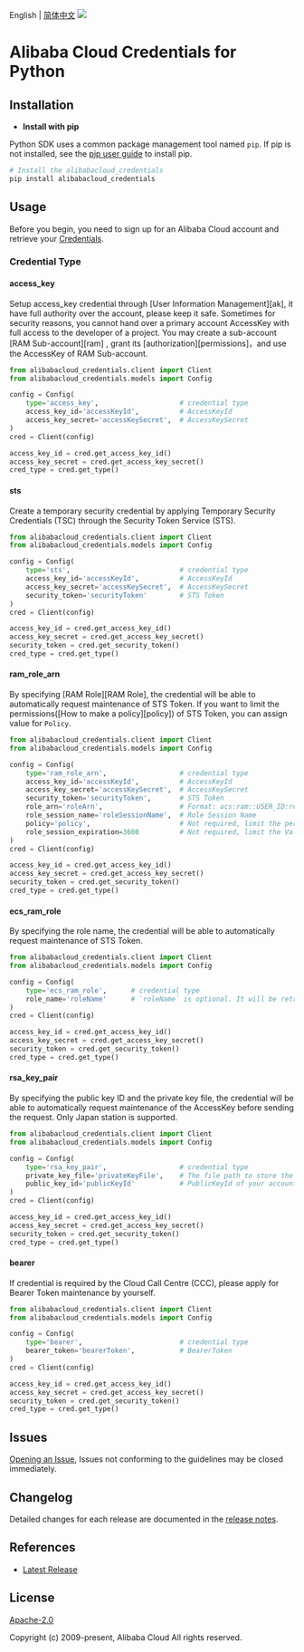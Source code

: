 English | [简体中文](README-CN.md)
![](https://aliyunsdk-pages.alicdn.com/icons/AlibabaCloud.svg)

# Alibaba Cloud Credentials for Python

## Installation
- **Install with pip**

Python SDK uses a common package management tool named `pip`. If pip is not installed, see the [pip user guide](https://pip.pypa.io/en/stable/installing/ "pip User Guide") to install pip.

```bash
# Install the alibabacloud_credentials
pip install alibabacloud_credentials
```

## Usage

Before you begin, you need to sign up for an Alibaba Cloud account and retrieve your [Credentials](https://usercenter.console.aliyun.com/#/manage/ak).

### Credential Type

#### access_key

Setup access_key credential through [User Information Management][ak], it have full authority over the account, please keep it safe. Sometimes for security reasons, you cannot hand over a primary account AccessKey with full access to the developer of a project. You may create a sub-account [RAM Sub-account][ram] , grant its [authorization][permissions]，and use the AccessKey of RAM Sub-account.

```python
from alibabacloud_credentials.client import Client
from alibabacloud_credentials.models import Config

config = Config(
    type='access_key',                    # credential type
    access_key_id='accessKeyId',          # AccessKeyId
    access_key_secret='accessKeySecret',  # AccessKeySecret
)
cred = Client(config)

access_key_id = cred.get_access_key_id()
access_key_secret = cred.get_access_key_secret()
cred_type = cred.get_type()
```



#### sts

Create a temporary security credential by applying Temporary Security Credentials (TSC) through the Security Token Service (STS).

```python
from alibabacloud_credentials.client import Client
from alibabacloud_credentials.models import Config

config = Config(
    type='sts',                           # credential type
    access_key_id='accessKeyId',          # AccessKeyId
    access_key_secret='accessKeySecret',  # AccessKeySecret
    security_token='securityToken'        # STS Token
)
cred = Client(config)

access_key_id = cred.get_access_key_id()
access_key_secret = cred.get_access_key_secret()
security_token = cred.get_security_token()
cred_type = cred.get_type()
```



#### ram_role_arn

By specifying [RAM Role][RAM Role], the credential will be able to automatically request maintenance of STS Token. If you want to limit the permissions([How to make a policy][policy]) of STS Token, you can assign value for `Policy`.

```python
from alibabacloud_credentials.client import Client
from alibabacloud_credentials.models import Config

config = Config(
    type='ram_role_arn',                  # credential type
    access_key_id='accessKeyId',          # AccessKeyId
    access_key_secret='accessKeySecret',  # AccessKeySecret
    security_token='securityToken',       # STS Token
    role_arn='roleArn',                   # Format: acs:ram::USER_ID:role/ROLE_NAME
    role_session_name='roleSessionName',  # Role Session Name
    policy='policy',                      # Not required, limit the permissions of STS Token
    role_session_expiration=3600          # Not required, limit the Valid time of STS Token
)
cred = Client(config)

access_key_id = cred.get_access_key_id()
access_key_secret = cred.get_access_key_secret()
security_token = cred.get_security_token()
cred_type = cred.get_type()
```



#### ecs_ram_role

By specifying the role name, the credential will be able to automatically request maintenance of STS Token.

```python
from alibabacloud_credentials.client import Client
from alibabacloud_credentials.models import Config

config = Config(
    type='ecs_ram_role',      # credential type
    role_name='roleName'      # `roleName` is optional. It will be retrieved automatically if not set. It is highly recommended to set it up to reduce requests.
)
cred = Client(config)

access_key_id = cred.get_access_key_id()
access_key_secret = cred.get_access_key_secret()
security_token = cred.get_security_token()
cred_type = cred.get_type()
```



#### rsa_key_pair

By specifying the public key ID and the private key file, the credential will be able to automatically request maintenance of the AccessKey before sending the request. Only Japan station is supported.

```python
from alibabacloud_credentials.client import Client
from alibabacloud_credentials.models import Config

config = Config(
    type='rsa_key_pair',                  # credential type
    private_key_file='privateKeyFile',    # The file path to store the PrivateKey
    public_key_id='publicKeyId'           # PublicKeyId of your account
)
cred = Client(config)

access_key_id = cred.get_access_key_id()
access_key_secret = cred.get_access_key_secret()
security_token = cred.get_security_token()
cred_type = cred.get_type()
```



#### bearer

If credential is required by the Cloud Call Centre (CCC), please apply for Bearer Token maintenance by yourself.

```python
from alibabacloud_credentials.client import Client
from alibabacloud_credentials.models import Config

config = Config(
    type='bearer',                        # credential type
    bearer_token='bearerToken',           # BearerToken
)
cred = Client(config)

access_key_id = cred.get_access_key_id()
access_key_secret = cred.get_access_key_secret()
security_token = cred.get_security_token()
cred_type = cred.get_type()
```



## Issues

[Opening an Issue](https://github.com/aliyun/credentials-python/issues/new), Issues not conforming to the guidelines may be closed immediately.

## Changelog
Detailed changes for each release are documented in the [release notes](./ChangeLog.md).

## References
* [Latest Release](https://github.com/aliyun/credentials-python)

## License
[Apache-2.0](http://www.apache.org/licenses/LICENSE-2.0)

Copyright (c) 2009-present, Alibaba Cloud All rights reserved.